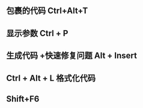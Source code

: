 ## 包裹的代码 Ctrl+Alt+T

## 显示参数  Ctrl + P

## 生成代码 +快速修复问题  Alt + Insert

## Ctrl + Alt + L  格式化代码

## Shift+F6

